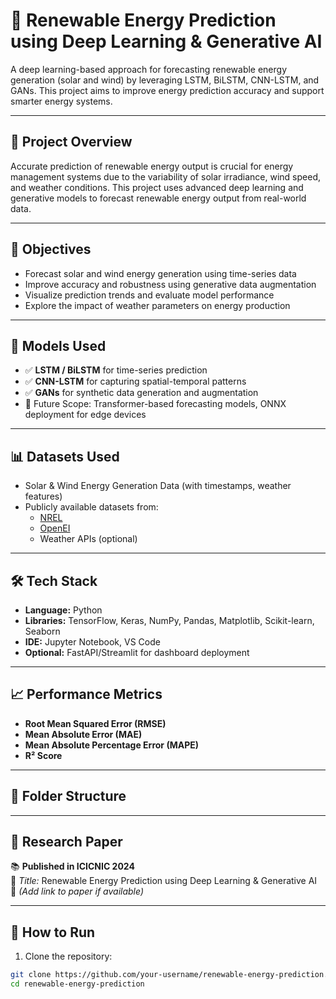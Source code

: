 # 🌱 Renewable Energy Prediction using Deep Learning & Generative AI

A deep learning-based approach for forecasting renewable energy generation (solar and wind) by leveraging LSTM, BiLSTM, CNN-LSTM, and GANs. This project aims to improve energy prediction accuracy and support smarter energy systems.

---

## 📌 Project Overview

Accurate prediction of renewable energy output is crucial for energy management systems due to the variability of solar irradiance, wind speed, and weather conditions. This project uses advanced deep learning and generative models to forecast renewable energy output from real-world data.

---

## 🎯 Objectives

- Forecast solar and wind energy generation using time-series data
- Improve accuracy and robustness using generative data augmentation
- Visualize prediction trends and evaluate model performance
- Explore the impact of weather parameters on energy production

---

## 🧠 Models Used

- ✅ **LSTM / BiLSTM** for time-series prediction  
- ✅ **CNN-LSTM** for capturing spatial-temporal patterns  
- ✅ **GANs** for synthetic data generation and augmentation  
- 🚀 Future Scope: Transformer-based forecasting models, ONNX deployment for edge devices

---

## 📊 Datasets Used

- Solar & Wind Energy Generation Data (with timestamps, weather features)
- Publicly available datasets from:
  - [NREL](https://www.nrel.gov/)
  - [OpenEI](https://openei.org/)
  - Weather APIs (optional)

---

## 🛠️ Tech Stack

- **Language:** Python  
- **Libraries:** TensorFlow, Keras, NumPy, Pandas, Matplotlib, Scikit-learn, Seaborn  
- **IDE:** Jupyter Notebook, VS Code  
- **Optional:** FastAPI/Streamlit for dashboard deployment

---

## 📈 Performance Metrics

- **Root Mean Squared Error (RMSE)**
- **Mean Absolute Error (MAE)**
- **Mean Absolute Percentage Error (MAPE)**
- **R² Score**

---

## 📁 Folder Structure
---

## 📄 Research Paper

📚 **Published in ICICNIC 2024**  
📌 *Title:* Renewable Energy Prediction using Deep Learning & Generative AI  
📁 *(Add link to paper if available)*

---

## 🚀 How to Run

1. Clone the repository:

```bash
git clone https://github.com/your-username/renewable-energy-prediction.git
cd renewable-energy-prediction

